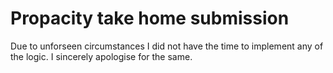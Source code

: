 # Propacity take home submission

Due to unforseen circumstances I did not have the time to implement any of the logic. I sincerely apologise for the same.